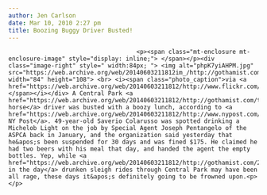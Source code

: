 ```yaml
---
author: Jen Carlson
date: Mar 10, 2010 2:27 pm
title: Boozing Buggy Driver Busted!
---
```


	
										<p><span class="mt-enclosure mt-enclosure-image" style="display: inline;"> </span></p><div class="image-right" style=" width:84px; "> <img alt="phpK7yiAHPM.jpg" src="https://web.archive.org/web/20140603211812im_/http://gothamist.com/attachments/arts_jen/phpK7yiAHPM.jpg" width="84" height="108"> <br> <i><span class="photo_caption">via <a href="https://web.archive.org/web/20140603211812/http://www.flickr.com/photos/gerryvisco/2716048314/">gerryvisco</a></span></i></div> A Central Park <a href="https://web.archive.org/web/20140603211812/http://gothamist.com/tags/carriagehorses">carriage horse</a> driver was busted with a boozy lunch, according to <a href="https://web.archive.org/web/20140603211812/http://www.nypost.com/p/news/local/cops_rein_in_buggy_drunk_asIfPX0zqJPn2j65vR8pLM">the NY Post</a>. 49-year-old Saverio Colarusso was spotted drinking a Michelob Light on the job by Special Agent Joseph Pentangelo of the ASPCA back in January, and the organization said yesterday that he&apos;s been suspended for 30 days and was fined $175. He claimed he had two beers with his meal that day, and handed the agent the empty bottles. Yep, while <a href="https://web.archive.org/web/20140603211812/http://gothamist.com/2010/01/03/flashback_horse_drawn_sleighs_in_ce.php">back in the day</a> drunken sleigh rides through Central Park may have been all rage, these days it&apos;s definitely going to be frowned upon.<p></p>					
										
									
				